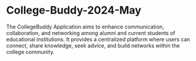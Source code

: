 # College-Buddy-2024-May


The CollegeBuddy Application aims to enhance communication, collaboration, and networking among alumni and current students of educational institutions. It provides a centralized platform where users can connect, share knowledge, seek advice, and build networks within the college community.
